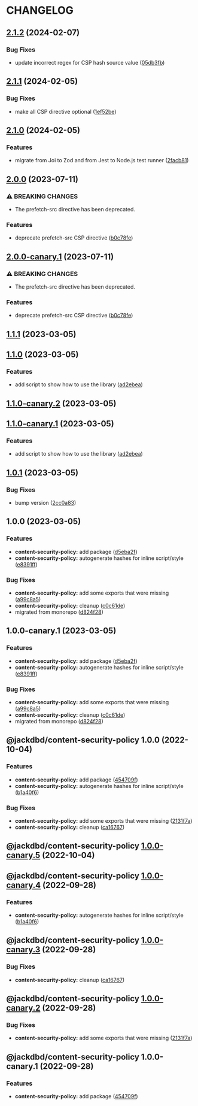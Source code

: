 # CHANGELOG

## [2.1.2](https://github.com/jackdbd/content-security-policy/compare/v2.1.1...v2.1.2) (2024-02-07)


### Bug Fixes

* update incorrect regex for CSP hash source value ([05db3fb](https://github.com/jackdbd/content-security-policy/commit/05db3fbda9852384b9a5f0ed56388b180eeb2600))

## [2.1.1](https://github.com/jackdbd/content-security-policy/compare/v2.1.0...v2.1.1) (2024-02-05)


### Bug Fixes

* make all CSP directive optional ([1ef52be](https://github.com/jackdbd/content-security-policy/commit/1ef52beaa1833fe34479c736e2924cf29cdc607d))

## [2.1.0](https://github.com/jackdbd/content-security-policy/compare/v2.0.0...v2.1.0) (2024-02-05)


### Features

* migrate from Joi to Zod and from Jest to Node.js test runner ([2facb81](https://github.com/jackdbd/content-security-policy/commit/2facb81589e5590168f59a450a89ec194fd3f914))

## [2.0.0](https://github.com/jackdbd/content-security-policy/compare/v1.1.1...v2.0.0) (2023-07-11)


### ⚠ BREAKING CHANGES

* The prefetch-src directive has been deprecated.

### Features

* deprecate prefetch-src CSP directive ([b0c78fe](https://github.com/jackdbd/content-security-policy/commit/b0c78fe37ac97820b91f037c645f2ea162611da8))

## [2.0.0-canary.1](https://github.com/jackdbd/content-security-policy/compare/v1.1.1...v2.0.0-canary.1) (2023-07-11)


### ⚠ BREAKING CHANGES

* The prefetch-src directive has been deprecated.

### Features

* deprecate prefetch-src CSP directive ([b0c78fe](https://github.com/jackdbd/content-security-policy/commit/b0c78fe37ac97820b91f037c645f2ea162611da8))

## [1.1.1](https://github.com/jackdbd/content-security-policy/compare/v1.1.0...v1.1.1) (2023-03-05)

## [1.1.0](https://github.com/jackdbd/content-security-policy/compare/v1.0.1...v1.1.0) (2023-03-05)


### Features

* add script to show how to use the library ([ad2ebea](https://github.com/jackdbd/content-security-policy/commit/ad2ebea41c43b4ca31132daa84e67eeeb1c9b2fb))

## [1.1.0-canary.2](https://github.com/jackdbd/content-security-policy/compare/v1.1.0-canary.1...v1.1.0-canary.2) (2023-03-05)

## [1.1.0-canary.1](https://github.com/jackdbd/content-security-policy/compare/v1.0.1...v1.1.0-canary.1) (2023-03-05)


### Features

* add script to show how to use the library ([ad2ebea](https://github.com/jackdbd/content-security-policy/commit/ad2ebea41c43b4ca31132daa84e67eeeb1c9b2fb))

## [1.0.1](https://github.com/jackdbd/content-security-policy/compare/v1.0.0...v1.0.1) (2023-03-05)


### Bug Fixes

* bump version ([2cc0a83](https://github.com/jackdbd/content-security-policy/commit/2cc0a831a27f8152a21a9d3409e954e0477bb2b7))

## 1.0.0 (2023-03-05)


### Features

* **content-security-policy:** add package ([d5eba2f](https://github.com/jackdbd/content-security-policy/commit/d5eba2f7c76bf39517f19e30bc9d465c2bc9210b))
* **content-security-policy:** autogenerate hashes for inline script/style ([e8391ff](https://github.com/jackdbd/content-security-policy/commit/e8391ff617b0a266164d61e0ad4bcb7f2cc4f5fc))


### Bug Fixes

* **content-security-policy:** add some exports that were missing ([a99c8a5](https://github.com/jackdbd/content-security-policy/commit/a99c8a518804f09da3257bf4e48a1fdac7d562ad))
* **content-security-policy:** cleanup ([c0c61de](https://github.com/jackdbd/content-security-policy/commit/c0c61deaf72e86ccb7e095e218ee4aa309efe580))
* migrated from monorepo ([d824f28](https://github.com/jackdbd/content-security-policy/commit/d824f2864aac769bba75d7220c780938c1d61570))

## 1.0.0-canary.1 (2023-03-05)


### Features

* **content-security-policy:** add package ([d5eba2f](https://github.com/jackdbd/content-security-policy/commit/d5eba2f7c76bf39517f19e30bc9d465c2bc9210b))
* **content-security-policy:** autogenerate hashes for inline script/style ([e8391ff](https://github.com/jackdbd/content-security-policy/commit/e8391ff617b0a266164d61e0ad4bcb7f2cc4f5fc))


### Bug Fixes

* **content-security-policy:** add some exports that were missing ([a99c8a5](https://github.com/jackdbd/content-security-policy/commit/a99c8a518804f09da3257bf4e48a1fdac7d562ad))
* **content-security-policy:** cleanup ([c0c61de](https://github.com/jackdbd/content-security-policy/commit/c0c61deaf72e86ccb7e095e218ee4aa309efe580))
* migrated from monorepo ([d824f28](https://github.com/jackdbd/content-security-policy/commit/d824f2864aac769bba75d7220c780938c1d61570))

## @jackdbd/content-security-policy 1.0.0 (2022-10-04)


### Features

* **content-security-policy:** add package ([454709f](https://github.com/jackdbd/calderone/commit/454709f7e84b1ee7c1880c5c7a25b4baff1ac199))
* **content-security-policy:** autogenerate hashes for inline script/style ([b1a40f6](https://github.com/jackdbd/calderone/commit/b1a40f630250d5d3d18bc2171d0875c357fe33e2))


### Bug Fixes

* **content-security-policy:** add some exports that were missing ([2131f7a](https://github.com/jackdbd/calderone/commit/2131f7a21540b1b9c2ac319b1d0a5dac3c297982))
* **content-security-policy:** cleanup ([ca16767](https://github.com/jackdbd/calderone/commit/ca167677885855f0612175efcf2ee6edf7372d1e))

## @jackdbd/content-security-policy [1.0.0-canary.5](https://github.com/jackdbd/calderone/compare/@jackdbd/content-security-policy@1.0.0-canary.4...@jackdbd/content-security-policy@1.0.0-canary.5) (2022-10-04)

## @jackdbd/content-security-policy [1.0.0-canary.4](https://github.com/jackdbd/calderone/compare/@jackdbd/content-security-policy@1.0.0-canary.3...@jackdbd/content-security-policy@1.0.0-canary.4) (2022-09-28)


### Features

* **content-security-policy:** autogenerate hashes for inline script/style ([b1a40f6](https://github.com/jackdbd/calderone/commit/b1a40f630250d5d3d18bc2171d0875c357fe33e2))

## @jackdbd/content-security-policy [1.0.0-canary.3](https://github.com/jackdbd/calderone/compare/@jackdbd/content-security-policy@1.0.0-canary.2...@jackdbd/content-security-policy@1.0.0-canary.3) (2022-09-28)


### Bug Fixes

* **content-security-policy:** cleanup ([ca16767](https://github.com/jackdbd/calderone/commit/ca167677885855f0612175efcf2ee6edf7372d1e))

## @jackdbd/content-security-policy [1.0.0-canary.2](https://github.com/jackdbd/calderone/compare/@jackdbd/content-security-policy@1.0.0-canary.1...@jackdbd/content-security-policy@1.0.0-canary.2) (2022-09-28)


### Bug Fixes

* **content-security-policy:** add some exports that were missing ([2131f7a](https://github.com/jackdbd/calderone/commit/2131f7a21540b1b9c2ac319b1d0a5dac3c297982))

## @jackdbd/content-security-policy 1.0.0-canary.1 (2022-09-28)


### Features

* **content-security-policy:** add package ([454709f](https://github.com/jackdbd/calderone/commit/454709f7e84b1ee7c1880c5c7a25b4baff1ac199))
